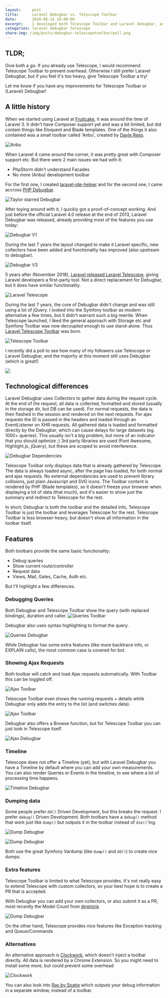 ```yaml
---
layout:     post
title:      Laravel Debugbar vs. Telescope Toolbar
date:       2020-06-14 10:00:00
excerpt:    I developed both Telescope Toolbar and Laravel Debugbar, and many want to know the difference. Let's compare both.
categories: laravel debugbar telescope
share-img: /img/posts/debugbar-telescopetoolbar/poll.png
---
```


## TLDR;

Give both a go. If you already use Telescope, I would recommend Telescope Toolbar to prevent overhead.
Otherwise I still prefer Laravel Debugbar, but if you feel it's too heavy, give Telescope Toolbar a try!

Let me know if you have any improvements for Telescope Toolbar or (Laravel) Debugbar!

## A little history

When we started using Laravel at [Fruitcake](https://fruitcake.nl/), it was around the time of Laravel 3. It didn't have Composer support yet and was a bit limited, but did contain things like Eloquent and Blade templates.
One of the things it also contained was a small toolbar called 'Anbu', created by [Dayle Rees](https://github.com/daylerees).

![Anbu](/img/posts/debugbar-telescopetoolbar/anbu.png)

When Laravel 4 came around the corner, it was pretty great with Composer support etc. But there were 2 main issues we had with it:
 - PhpStorm didn't understand Facades
 - No more (Anbu) development toolbar
 
 For the first one, I created [laravel-ide-helper](https://github.com/barryvdh/laravel-ide-helper) and for the second one, I came accross [PHP Debugbar](http://phpdebugbar.com/). 
 
![Taylor starred Debugbar](/img/posts/debugbar-telescopetoolbar/debugbar-starred.png)
 
 After toying around with it, I quickly got a proof-of-concept working. And just before the official Laravel 4.0 release at the end of 2013, Laravel Debugbar was released, already providing most of the features you use today:
 
 ![Debugbar V1](/img/posts/debugbar-telescopetoolbar/v1.png)

 During the last 7 years the layout changed to make it Laravel specific, new collectors have been added and functionality has improved (also upstream to debugbar).
 
![Debugbar V3](/img/posts/debugbar-telescopetoolbar/v3.png)
 
 5 years after (November 2018), [Laravel released Laravel Telescope](https://laravel-news.com/laravel-telescope-1-0-0), giving Laravel developers a first-party tool. Not a direct replacement for Debugbar, but it does have similar functionality.
 
![Laravel Telescope](/img/posts/debugbar-telescopetoolbar/telescope.png)
 
 During the last 7 years, the core of Debugbar didn't change and was still using a lot of jQuery. I looked into the Symfony toolbar as modern alternative a few times, but it didn't warrant such a big rewrite.
 When Telescope launched, I liked the general approach with Storage etc and Symfony Toolbar was now decoupled enough to use stand-alone. Thus [Laravel Telescope Toolbar](https://github.com/fruitcake/laravel-telescope-toolbar) was born.
 
![Telescope Toolbar](/img/posts/debugbar-telescopetoolbar/telescope_toolbar.png)

I recently did a poll to see how many of my followers use Telescope or Laravel Debugbar, and the majority at this moment still uses Debugbar (which is great!)

<img src="/img/posts/debugbar-telescopetoolbar/poll.png"  style="max-width: 592px">

 
## Technological differences
 
Laravel Debugbar uses Collectors to gather data during the request cycle. At the end of the request, all data is collected, formatted and stored (usually in the storage dir, but DB can be used). For normal requests, the data is then flashed in the session and rendered on the next requests. For ajax requests the ID is passed in the headers and loaded through an EventListener on XHR requests. All gathered data is loaded and formatted directly by the Debugbar, which can cause delays for large datasets (eg. 1000+ queries). This usually isn't a big problem, but more of an indicator that you should optimize ;)
3rd party libraries are used (Font Awesome, Highlight.js, jQuery), but these are scoped to avoid interference.

![Debugbar Dependencies](/img/posts/debugbar-telescopetoolbar/debugbar_deps.png)

Telescope Toolbar only displays data that is already gathered by Telescope. The data is always loaded async, after the page has loaded, for both normal and ajax requests. No external dependancies are used to prevent library collisions, just plain Javascript and SVG icons. The Toolbar content is rendered by PHP (Blade templates), so it doesn't freeze your browser when displaying a lot of data (that much), and it's easier to show just the summary and redirect to Telescope for the rest.

In short; 
Debugbar is both the toolbar and the detailed info, Telescope Toolbar is just the toolbar and leverages Telescope for the rest.
Telescope Toolbar is less browser-heavy, but doesn't show all information in the toolbar itself.
 
## Features
  
Both toolbars provide the same basic functionality:
 - Debug queries
 - Show current route/controller
 - Request data
 - Views, Mail, Gates, Cache, Auth etc.
 
But I'll highlight a few differences.

### Debugging Queries

Both Debugbar and Telescope Toolbar show the query (with replaced bindings), duration and caller. 
![Queries Toolbar](/img/posts/debugbar-telescopetoolbar/queries_toolbar.png)

Debugbar also uses syntax highlighting to format the query.

![Queries Debugbar](/img/posts/debugbar-telescopetoolbar/queries_debugbar.png)

While Debugbar has some extra features (like more backtrace info, or EXPLAIN calls), the most common case is covered for bot.

### Showing Ajax Requests
 
Both toolbar will catch and load Ajax requests automatically. With Toolbar this can be toggled off.

![Ajax Toolbar](/img/posts/debugbar-telescopetoolbar/ajax_toolbar.png)

Telescope Toolbar even shows the running requests + details while Debugbar only adds the entry to the list (and switches data).

![Ajax Toolbar](/img/posts/debugbar-telescopetoolbar/ajax_debugbar.png)


Debugbar also offers a Browse function, but for Telescope Toolbar you can just look in Telescope itself.

![Ajax Debugbar](/img/posts/debugbar-telescopetoolbar/ajax_browse.png)

### Timeline

Telescope does not offer a Timeline (yet), but with Laravel Debugbar you have a Timeline by default where you can add your own measurements.
You can also render Queries or Events in the timeline, to see where a lot of processing time happens.

![Timeline Debugbar](/img/posts/debugbar-telescopetoolbar/timeline_debugbar.png)
 
### Dumping data

Some people prefer `dd()` Driven Development, but this breaks the request. I prefer `debug()` Driven Development. 
Both toolbars have a `debug()` method that work  just like `dump()` but outputs it in the toolbar instead of `die()`'ing.

![Dump Debugbar](/img/posts/debugbar-telescopetoolbar/dump_toolbar.png)

![Dump Debugbar](/img/posts/debugbar-telescopetoolbar/dump_debugbar.png)

Both use the great Symfony Vardump (like `dump()` and `dd()`) to create nice dumps.

### Extra features 
 
Telescope Toolbar is limited to what Telescope provides. It's not really easy to extend Telescope with custom collectors, so your best hope is to create a PR that is accepted.

With Debugbar you can add your own collectors, or also submit it as a PR, most recently the Model Count from [@reinink](https://twitter.com/reinink)

![Dump Debugbar](/img/posts/debugbar-telescopetoolbar/models_debugbar.png)

On the other hand, Telescope provides nice features like Exception tracking and Queue/Commands

### Alternatives

An alternative approach is [Clockwork](https://github.com/itsgoingd/clockwork), which doesn't inject a toolbar directly. All data is rendered by a Chrome Extension. 
So you might need to install some more, but could prevent some overhead

![Clockwork](/img/posts/debugbar-telescopetoolbar/clockwork.png)

You can also look into [Ray by Spatie](https://myray.app/) which outputs your debug information in a separate window, instead of a toolbar.

 
